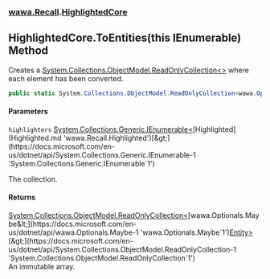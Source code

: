 ### [wawa.Recall](wawa.Recall.md 'wawa.Recall').[HighlightedCore](HighlightedCore.md 'wawa.Recall.HighlightedCore')

## HighlightedCore.ToEntities(this IEnumerable<Highlighted>) Method

Creates a [System.Collections.ObjectModel.ReadOnlyCollection&lt;&gt;](https://docs.microsoft.com/en-us/dotnet/api/System.Collections.ObjectModel.ReadOnlyCollection-1 'System.Collections.ObjectModel.ReadOnlyCollection`1') where each element has been converted.

```csharp
public static System.Collections.ObjectModel.ReadOnlyCollection<wawa.Optionals.Maybe<wawa.Recall.Entity>> ToEntities(this System.Collections.Generic.IEnumerable<wawa.Recall.Highlighted> highlighters);
```
#### Parameters

<a name='wawa.Recall.HighlightedCore.ToEntities(thisSystem.Collections.Generic.IEnumerable_wawa.Recall.Highlighted_).highlighters'></a>

`highlighters` [System.Collections.Generic.IEnumerable&lt;](https://docs.microsoft.com/en-us/dotnet/api/System.Collections.Generic.IEnumerable-1 'System.Collections.Generic.IEnumerable`1')[Highlighted](Highlighted.md 'wawa.Recall.Highlighted')[&gt;](https://docs.microsoft.com/en-us/dotnet/api/System.Collections.Generic.IEnumerable-1 'System.Collections.Generic.IEnumerable`1')

The collection.

#### Returns
[System.Collections.ObjectModel.ReadOnlyCollection&lt;](https://docs.microsoft.com/en-us/dotnet/api/System.Collections.ObjectModel.ReadOnlyCollection-1 'System.Collections.ObjectModel.ReadOnlyCollection`1')[wawa.Optionals.Maybe&lt;](https://docs.microsoft.com/en-us/dotnet/api/wawa.Optionals.Maybe-1 'wawa.Optionals.Maybe`1')[Entity](Entity.md 'wawa.Recall.Entity')[&gt;](https://docs.microsoft.com/en-us/dotnet/api/wawa.Optionals.Maybe-1 'wawa.Optionals.Maybe`1')[&gt;](https://docs.microsoft.com/en-us/dotnet/api/System.Collections.ObjectModel.ReadOnlyCollection-1 'System.Collections.ObjectModel.ReadOnlyCollection`1')  
An immutable array.